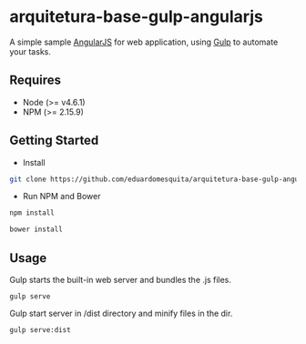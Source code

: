 # arquitetura-base-gulp-angularjs

A simple sample [AngularJS](https://angularjs.org/) for web application, using [Gulp](http://gulpjs.com/) to automate your tasks.

## Requires

- Node (>= v4.6.1)
- NPM (>= 2.15.9)

## Getting Started
- Install

```bash
git clone https://github.com/eduardomesquita/arquitetura-base-gulp-angularjs.git
```
- Run NPM and Bower
```bash
npm install
```
```bash
bower install
```
## Usage

Gulp starts the built-in web server and bundles the .js files.
```
gulp serve
```
  
Gulp start server in /dist directory and minify files in the dir.
```
gulp serve:dist
```
  
